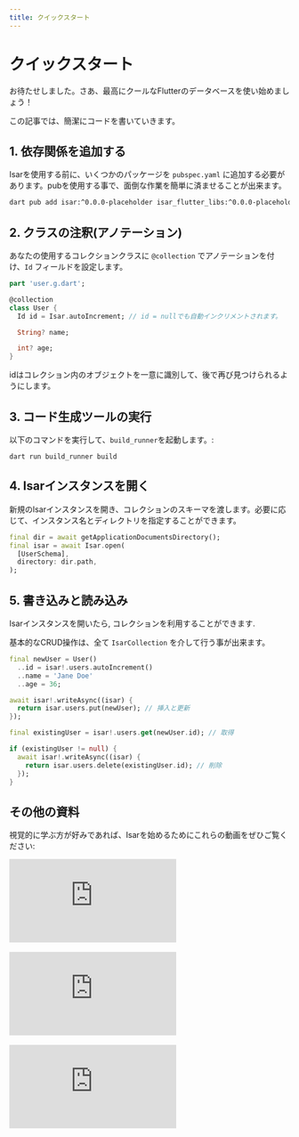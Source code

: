 ```yaml
---
title: クイックスタート
---
```


# クイックスタート

お待たせしました。さあ、最高にクールなFlutterのデータベースを使い始めましょう！

この記事では、簡潔にコードを書いていきます。


## 1. 依存関係を追加する

Isarを使用する前に、いくつかのパッケージを `pubspec.yaml` に追加する必要があります。pubを使用する事で、面倒な作業を簡単に済ませることが出来ます。

```bash
dart pub add isar:^0.0.0-placeholder isar_flutter_libs:^0.0.0-placeholder --hosted-url=https://pub.isar-community.dev
```

## 2. クラスの注釈(アノテーション)

あなたの使用するコレクションクラスに `@collection` でアノテーションを付け、`Id` フィールドを設定します。

```dart
part 'user.g.dart';

@collection
class User {
  Id id = Isar.autoIncrement; // id = nullでも自動インクリメントされます。

  String? name;

  int? age;
}
```

idはコレクション内のオブジェクトを一意に識別して、後で再び見つけられるようにします。

## 3. コード生成ツールの実行

以下のコマンドを実行して、`build_runner`を起動します。:

```
dart run build_runner build
```

## 4. Isarインスタンスを開く

新規のIsarインスタンスを開き、コレクションのスキーマを渡します。必要に応じて、インスタンス名とディレクトリを指定することができます。

```dart
final dir = await getApplicationDocumentsDirectory();
final isar = await Isar.open(
  [UserSchema],
  directory: dir.path,
);
```

## 5. 書き込みと読み込み

Isarインスタンスを開いたら, コレクションを利用することができます.

基本的なCRUD操作は、全て `IsarCollection` を介して行う事が出来ます。

```dart
final newUser = User()
  ..id = isar!.users.autoIncrement()
  ..name = 'Jane Doe'
  ..age = 36;

await isar!.writeAsync((isar) {
  return isar.users.put(newUser); // 挿入と更新
});

final existingUser = isar!.users.get(newUser.id); // 取得

if (existingUser != null) {
  await isar!.writeAsync((isar) {
    return isar.users.delete(existingUser.id); // 削除
  });
}
```

## その他の資料

視覚的に学ぶ方が好みであれば、Isarを始めるためにこれらの動画をぜひご覧ください:
<div class="video-block">
  <iframe max-width=100% height=auto src="https://www.youtube.com/embed/CwC9-a9hJv4" title="Isar Database" frameborder="0" allow="accelerometer; clipboard-write; encrypted-media; gyroscope; picture-in-picture" allowfullscreen></iframe>
</div>
<br>
<div class="video-block">
  <iframe max-width=100% height=auto src="https://www.youtube.com/embed/videoseries?list=PLKKf8l1ne4_hMBtRykh9GCC4MMyteUTyf" title="Isar Database" frameborder="0" allow="accelerometer; clipboard-write; encrypted-media; gyroscope; picture-in-picture" allowfullscreen></iframe>
</div>
<br>
<div class="video-block">
  <iframe max-width=100% height=auto src="https://www.youtube.com/embed/pdKb8HLCXOA " title="Isar Database" frameborder="0" allow="accelerometer; clipboard-write; encrypted-media; gyroscope; picture-in-picture" allowfullscreen></iframe>
</div>
